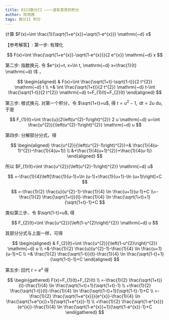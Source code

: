 ```yaml
---
title: 0323数分II ——一道有意思的积分
author: 陈雨茜
tags: 数分II 积分
---
```




计算 $F(x)=\int \frac{1}{\sqrt{1+e^{x}}+\sqrt{1-e^{x}}} \mathrm{~d} x$



<!--more-->



【参考解答】: 第一步: 有理化

$$
F(x)=\int \frac{\sqrt{1+e^{x}}-\sqrt{1-e^{x}}}{2 e^{x}} \mathrm{~d} x
$$

第二步: 指数换元. 令 $e^{x}=t, x=\ln t, \mathrm{~d} x=\frac{1}{t} \mathrm{~d} t$ ，

$$
\begin{aligned}
& F(x)=\int \frac{\sqrt{1+t}-\sqrt{1-t}}{2 t^{2}} \mathrm{~d} t \\
=& \int \frac{\sqrt{1+t}}{2 t^{2}} \mathrm{~d} t-\int \frac{\sqrt{1-t}}{2 t^{2}} \mathrm{~d} t=F_{1}(t)+F_{2}(t)
\end{aligned}
$$

第三步: 根式换元. 对第一个积分，令 $\sqrt{1+t}=u$, 得 $t=u^{2}-1, \mathrm{~d} t=2 u \mathrm{~d} u$, 于是

$$
F_{1}(t)=\int \frac{u}{2\left(u^{2}-1\right)^{2}} 2 u \mathrm{~d} u=\int \frac{u^{2}}{\left(u^{2}-1\right)^{2}} \mathrm{~d} u
$$

第四步: 分解部分分式，得

$$
\begin{aligned}
\frac{u^{2}}{\left(u^{2}-1\right)^{2}}=& \frac{1}{4(u-1)^{2}}-\frac{1}{4(u+1)} \\
&+\frac{1}{4(u+1)^{2}}+\frac{1}{4(u-1)}
\end{aligned}
$$

所以 $F_{1}(t)=\int \frac{u^{2}}{\left(u^{2}-1\right)^{2}} \mathrm{~d} u$

$$
=-\frac{1}{4}\left[\frac{1}{u-1}+\ln (u-1)+\frac{1}{u+1}-\ln (u+1)\right]+C
$$

$$
=-\frac{1}{2} \frac{u}{u^{2}-1}-\frac{1}{4} \ln \frac{u+1}{u-1}+C
\\=-\frac{1}{2} \frac{\sqrt{1+t}}{t}-\frac{1}{4} \ln \frac{\sqrt{1+t}+1}{\sqrt{1+t}-1}+C
$$


类似第三步、令 $\sqrt{1-t}=u$, 得

$$
F_{2}(t)=\int \frac{u^{2}}{\left(1-u^{2}\right)^{2}} \mathrm{~d} u
$$

其部分分式与上面一样，可得

$$
\begin{aligned}
& F_{2}(t)=\int \frac{u^{2}}{\left(1-u^{2}\right)^{2}} \mathrm{~d} u \\
=&-\frac{1}{2} \frac{u}{u^{2}-1}-\frac{1}{4} \ln \frac{u+1}{u-1}+C \\
=& \frac{1}{2} \frac{\sqrt{1-t}}{t}-\frac{1}{4} \ln \frac{\sqrt{1-t}+1}{\sqrt{1-t}-1}+C
\end{aligned}
$$

第五步: 回代 $t=e^{x}$ 得

$$
\begin{gathered}
F(x)=F_{1}(t)+F_{2}(t) \\
=-\frac{1}{2} \frac{\sqrt{1+t}}{t}-\frac{1}{4} \ln \frac{\sqrt{1+t}+1}{\sqrt{1+t}-1} \\
+\frac{1}{2} \frac{\sqrt{1-t}}{t}-\frac{1}{4} \ln \frac{\sqrt{1-t}+1}{\sqrt{1-t}-1}+C \\
=-\frac{1}{2} \frac{\sqrt{1+e^{x}}}{e^{x}}-\frac{1}{4} \ln \frac{\sqrt{1+e^{x}}+1}{\sqrt{1+e^{x}}-1} \\
+\frac{1}{2} \frac{\sqrt{1-e^{x}}}{e^{x}}-\frac{1}{4} \ln \frac{\sqrt{1-e^{x}}+1}{\sqrt{1-e^{x}}-1}+C
\end{gathered}
$$





